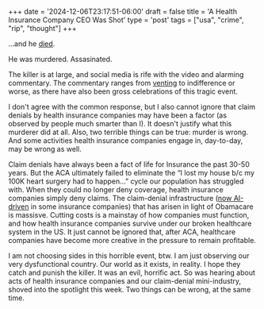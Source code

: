 +++
date = '2024-12-06T23:17:51-06:00'
draft = false
title = 'A Health Insurance Company CEO Was Shot'
type = 'post'
tags = ["usa", "crime", "rip", "thought"]
+++

...and he <a href="https://www.nytimes.com/2024/12/06/nyregion/unitedhealthcare-brian-thompson-shooting.html">died</a>. <br />

He was murdered. Assasinated.<br />

The killer is at large, and social media is rife with the video and alarming commentary.  The commentary ranges from <a href="https://www.npr.org/sections/shots-health-news/2024/12/06/nx-s1-5217736/brian-thompson-unitedhealthcare-ceo-social-media">venting</a> to indifference or worse, as there have also been gross celebrations of this tragic event. <br />

I don't agree with the common response, but I also cannot ignore that claim denials by health insurance companies may have been a factor (as observed by people much smarter than I).  It doesn't justify what this murderer did at all. Also, two terrible things can be true: murder is wrong. And some activities health insurance companies engage in, day-to-day, may be wrong as well. <br />

Claim denials have always been a fact of life for Insurance the past 30-50 years. But the ACA ultimately failed to eliminate the “I lost my house b/c my 100K heart surgery had to happen…” cycle our population has struggled with.  When they could no longer deny coverage, health insurance companies simply deny claims.  The claim-denial infrastructure (<a href="https://www.newsweek.com/hospitals-are-reporting-more-insurance-denials-ai-driving-them-1977706">now AI-driven</a> in some insurance companies) that has arisen in light of Obamacare is massisve. Cutting costs is a mainstay of how companies must function, and how health insurance companies survive under our broken healthcare system in the US. It just cannot be ignored that, after ACA, healthcare companies have become more creative in the pressure to remain profitable.<br />  

I am not choosing sides in this horrible event, btw.  I am just observing our very dysfunctional country. Our world as it exists, in reality.  I hope they catch and punish the killer.  It was an evil, horrific act. So was hearing about acts of health insurance companies and our claim-denial mini-industry, shoved into the spotlight this week. Two things can be wrong, at the same time.<br />